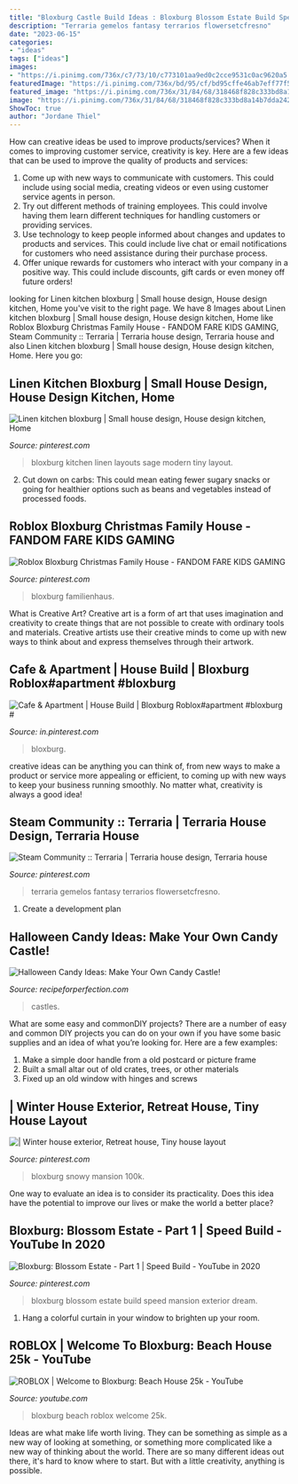 ```yaml
---
title: "Bloxburg Castle Build Ideas : Bloxburg Blossom Estate Build Speed Mansion Exterior Dream"
description: "Terraria gemelos fantasy terrarios flowersetcfresno"
date: "2023-06-15"
categories:
- "ideas"
tags: ["ideas"]
images:
- "https://i.pinimg.com/736x/c7/73/10/c773101aa9ed0c2cce9531c0ac9620a5.jpg"
featuredImage: "https://i.pinimg.com/736x/bd/95/cf/bd95cffe46ab7eff77f52d8b1cfb157b.jpg"
featured_image: "https://i.pinimg.com/736x/31/84/68/318468f828c333bd8a14b7dda2428763.jpg"
image: "https://i.pinimg.com/736x/31/84/68/318468f828c333bd8a14b7dda2428763.jpg"
ShowToc: true
author: "Jordane Thiel"
---
```



How can creative ideas be used to improve products/services?
When it comes to improving customer service, creativity is key. Here are a few ideas that can be used to improve the quality of products and services: 
1. Come up with new ways to communicate with customers. This could include using social media, creating videos or even using customer service agents in person.
2. Try out different methods of training employees. This could involve having them learn different techniques for handling customers or providing services.
3. Use technology to keep people informed about changes and updates to products and services. This could include live chat or email notifications for customers who need assistance during their purchase process.
4. Offer unique rewards for customers who interact with your company in a positive way. This could include discounts, gift cards or even money off future orders!

	

		
looking for Linen kitchen bloxburg | Small house design, House design kitchen, Home you've visit to the right page. We have 8 Images about Linen kitchen bloxburg | Small house design, House design kitchen, Home like Roblox Bloxburg Christmas Family House - FANDOM FARE KIDS GAMING, Steam Community :: Terraria | Terraria house design, Terraria house and also Linen kitchen bloxburg | Small house design, House design kitchen, Home. Here you go:
		
    
## Linen Kitchen Bloxburg | Small House Design, House Design Kitchen, Home

<img loading=lazy src="https://i.pinimg.com/736x/31/84/68/318468f828c333bd8a14b7dda2428763.jpg" onerror="this.onerror=null;this.src='https://tse2.mm.bing.net/th?id=OIP.c4K8zIyLV_W78MEFmwk2twHaEK&amp;pid=15.1';" alt="Linen kitchen bloxburg | Small house design, House design kitchen, Home">

_Source: pinterest.com_

>bloxburg kitchen linen layouts sage modern tiny layout. 

	

2. Cut down on carbs: This could mean eating fewer sugary snacks or going for healthier options such as beans and vegetables instead of processed foods.

    
## Roblox Bloxburg Christmas Family House - FANDOM FARE KIDS GAMING

<img loading=lazy src="https://i.pinimg.com/736x/e4/21/d2/e421d2b18f6454399e6d636325577faa.jpg" onerror="this.onerror=null;this.src='https://tse3.mm.bing.net/th?id=OIP.Z8quH9NQtv6CaOH5VRlqUAHaEJ&amp;pid=15.1';" alt="Roblox Bloxburg Christmas Family House - FANDOM FARE KIDS GAMING">

_Source: pinterest.com_

>bloxburg familienhaus. 

	

What is Creative Art?
Creative art is a form of art that uses imagination and creativity to create things that are not possible to create with ordinary tools and materials. Creative artists use their creative minds to come up with new ways to think about and express themselves through their artwork.

    
## Cafe &amp; Apartment | House Build | Bloxburg Roblox#apartment #bloxburg #

<img loading=lazy src="https://i.pinimg.com/736x/c7/73/10/c773101aa9ed0c2cce9531c0ac9620a5.jpg" onerror="this.onerror=null;this.src='https://tse4.mm.bing.net/th?id=OIP.dJI86FEWVJjrTlZPtKQKdAHaFj&amp;pid=15.1';" alt="Cafe &amp; Apartment | House Build | Bloxburg Roblox#apartment #bloxburg #">

_Source: in.pinterest.com_

>bloxburg. 

	

creative ideas can be anything you can think of, from new ways to make a product or service more appealing or efficient, to coming up with new ways to keep your business running smoothly. No matter what, creativity is always a good idea!

    
## Steam Community :: Terraria | Terraria House Design, Terraria House

<img loading=lazy src="https://i.pinimg.com/736x/8b/f3/b7/8bf3b7f9b21c6ce83c40f76ef2f713ac.jpg" onerror="this.onerror=null;this.src='https://tse3.mm.bing.net/th?id=OIP.D2lK9WvEtcmGq0TkVfOhBgHaEK&amp;pid=15.1';" alt="Steam Community :: Terraria | Terraria house design, Terraria house">

_Source: pinterest.com_

>terraria gemelos fantasy terrarios flowersetcfresno. 

	

1. Create a development plan 

    
## Halloween Candy Ideas: Make Your Own Candy Castle!

<img loading=lazy src="https://recipeforperfection.com/wp-content/uploads/2015/10/Halloween-Candy-Ideas-with-Chocolate-683x1024.jpg" onerror="this.onerror=null;this.src='https://tse2.mm.bing.net/th?id=OIP.7m2CuepN1hBREVNEQiviagHaLG&amp;pid=15.1';" alt="Halloween Candy Ideas: Make Your Own Candy Castle!">

_Source: recipeforperfection.com_

>castles. 

	

What are some easy and commonDIY projects?
There are a number of easy and common DIY projects you can do on your own if you have some basic supplies and an idea of what you’re looking for. Here are a few examples:
1. Make a simple door handle from a old postcard or picture frame
2. Built a small altar out of old crates, trees, or other materials
3. Fixed up an old window with hinges and screws

    
## | Winter House Exterior, Retreat House, Tiny House Layout

<img loading=lazy src="https://i.pinimg.com/736x/bd/95/cf/bd95cffe46ab7eff77f52d8b1cfb157b.jpg" onerror="this.onerror=null;this.src='https://tse4.mm.bing.net/th?id=OIP.pePtHhRyfZOzHOisvgNEogHaFj&amp;pid=15.1';" alt="| Winter house exterior, Retreat house, Tiny house layout">

_Source: pinterest.com_

>bloxburg snowy mansion 100k. 

	

One way to evaluate an idea is to consider its practicality. Does this idea have the potential to improve our lives or make the world a better place?

    
## Bloxburg: Blossom Estate - Part 1 | Speed Build - YouTube In 2020

<img loading=lazy src="https://i.pinimg.com/736x/2c/15/c6/2c15c6c856b991deb055b0982eff8ec5.jpg" onerror="this.onerror=null;this.src='https://tse3.mm.bing.net/th?id=OIP.YOlD1A-ARrTzxePwS6APtgHaEK&amp;pid=15.1';" alt="Bloxburg: Blossom Estate - Part 1 | Speed Build - YouTube in 2020">

_Source: pinterest.com_

>bloxburg blossom estate build speed mansion exterior dream. 

	

1. Hang a colorful curtain in your window to brighten up your room.

    
## ROBLOX | Welcome To Bloxburg: Beach House 25k - YouTube

<img loading=lazy src="https://i.ytimg.com/vi/1lbcVECfvRU/maxresdefault.jpg" onerror="this.onerror=null;this.src='https://tse2.mm.bing.net/th?id=OIP.P2g5WXw3zqgBe2H-Rf-T8wHaEK&amp;pid=15.1';" alt="ROBLOX | Welcome to Bloxburg: Beach House 25k - YouTube">

_Source: youtube.com_

>bloxburg beach roblox welcome 25k. 

	

Ideas are what make life worth living. They can be something as simple as a new way of looking at something, or something more complicated like a new way of thinking about the world. There are so many different ideas out there, it's hard to know where to start. But with a little creativity, anything is possible.

